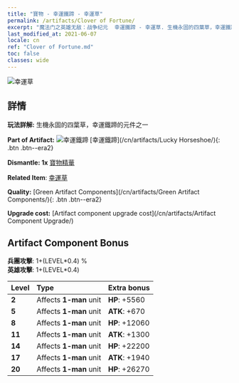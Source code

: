 ```yaml
---
title: "寶物 - 幸運鐵蹄 - 幸運草"
permalink: /artifacts/Clover of Fortune/
excerpt: "魔法门之英雄无敌：战争纪元  幸運鐵蹄 - 幸運草. 生機永固的四葉草，幸運鐵蹄的元件之一"
last_modified_at: 2021-06-07
locale: cn
ref: "Clover of Fortune.md"
toc: false
classes: wide
---
```


 ![幸運草](/images/t/artifact_40121.png)



## 詳情

 **玩法詳解:** 生機永固的四葉草，幸運鐵蹄的元件之一

 **Part of Artifact:** ![幸運鐵蹄](/images/t/icon_artifact_12.png) [幸運鐵蹄](/cn/artifacts/Lucky Horseshoe/){: .btn .btn--era2}

 **Dismantle: 1x** [寶物精華](/cn/Items/con_905/)

 **Related Item**: [幸運草](/cn/Items/art_109/)

 **Quality:** [Green Artifact Components](/cn/artifacts/Green Artifact Components/){: .btn .btn--era2}

 **Upgrade cost:** [Artifact component upgrade cost](/cn/artifacts/Artifact Component Upgrade/)

## Artifact Component Bonus

  **兵團攻擊**: 1+(LEVEL\*0.4) %<br/>**英雄攻擊**: 1+(LEVEL\*0.4)

  |  Level  | Type |    Extra bonus  | 
  |:--------|:-----|:----------------| 
  | **2** | Affects **1-man** unit | **HP**: +5560 | 
  | **5** | Affects **1-man** unit | **ATK**: +670 | 
  | **8** | Affects **1-man** unit | **HP**: +12060 | 
  | **11** | Affects **1-man** unit | **ATK**: +1300 | 
  | **14** | Affects **1-man** unit | **HP**: +22200 | 
  | **17** | Affects **1-man** unit | **ATK**: +1940 | 
  | **20** | Affects **1-man** unit | **HP**: +26270 | 
